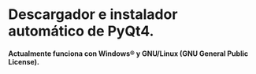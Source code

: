 # Descargador e instalador automático de PyQt4.

#### Actualmente funciona con Windows® y GNU/Linux (GNU General Public License).

